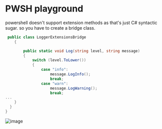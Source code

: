 # PWSH playground


powershell doesn't support extension methods as that's just C# syntactic sugar. so you have to create a bridge class.


```csharp
 public class LoggerExtensionsBridge
    {

        public static void Log(string level, string message)
        {
            switch (level.ToLower())
            {
                case "info":
                    message.LogInfo();
                    break;
                case "warn":
                    message.LogWarning();
                    break;
...
    }
  }
}
```

![image](https://github.com/user-attachments/assets/e7ec6b2a-b71a-4cef-86f1-659909d5544a)

